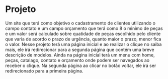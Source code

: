 # Projeto


Um site que terá como objetivo o cadastramento de clientes utilizando o campo contato e um campo orçamento que terá como 8 o minimo de peças e um valor será calculado sobre quatidade de peças escolhido pelo cliente que varia de acordo o prazo de urgência, quanto maior o prazo, menor fica o valor. Nesse projeto terá uma página inicial e ao realizar o clique no saiba mais, ele irá redirecionar para a segunda página que contém uma breve descrição de modelos. Ainda na página inicial terá um  menu com home, peças, catalago, contato e orçamento onde podem ser navegados ao receber o clique.
Na segunda página ao clicar no botão voltar, ele irá ser redirecionado para a primeira página.
